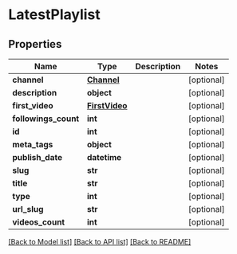 # LatestPlaylist

## Properties
Name | Type | Description | Notes
------------ | ------------- | ------------- | -------------
**channel** | [**Channel**](Channel.md) |  | [optional] 
**description** | **object** |  | [optional] 
**first_video** | [**FirstVideo**](FirstVideo.md) |  | [optional] 
**followings_count** | **int** |  | [optional] 
**id** | **int** |  | [optional] 
**meta_tags** | **object** |  | [optional] 
**publish_date** | **datetime** |  | [optional] 
**slug** | **str** |  | [optional] 
**title** | **str** |  | [optional] 
**type** | **int** |  | [optional] 
**url_slug** | **str** |  | [optional] 
**videos_count** | **int** |  | [optional] 

[[Back to Model list]](../README.md#documentation-for-models) [[Back to API list]](../README.md#documentation-for-api-endpoints) [[Back to README]](../README.md)

